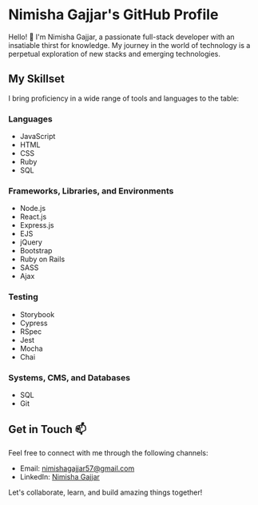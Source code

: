 # Nimisha Gajjar's GitHub Profile

Hello! 👋 I'm Nimisha Gajjar, a passionate full-stack developer with an insatiable thirst for knowledge. My journey in the world of technology is a perpetual exploration of new stacks and emerging technologies.

## My Skillset

I bring proficiency in a wide range of tools and languages to the table:

### Languages
- JavaScript
- HTML
- CSS
- Ruby
- SQL

### Frameworks, Libraries, and Environments
- Node.js
- React.js
- Express.js
- EJS
- jQuery
- Bootstrap
- Ruby on Rails
- SASS
- Ajax

### Testing
- Storybook
- Cypress
- RSpec
- Jest
- Mocha
- Chai

### Systems, CMS, and Databases
- SQL
- Git

## Get in Touch 📫

Feel free to connect with me through the following channels:

- Email: [nimishagajjar57@gmail.com](mailto:nimishagajjar57@gmail.com)
- LinkedIn: [Nimisha Gajjar](https://www.linkedin.com/in/nimisha-gajjar-151a95228/)

Let's collaborate, learn, and build amazing things together!





<!---
NimishaGajjar/NimishaGajjar is a ✨ special ✨ repository because its `README.md` (this file) appears on your GitHub profile.
You can click the Preview link to take a look at your changes.
- 👀 I’m interested in ...
- 🌱 I’m currently learning ...
-  I’m looking to collaborate on ...
-  ...
--->
